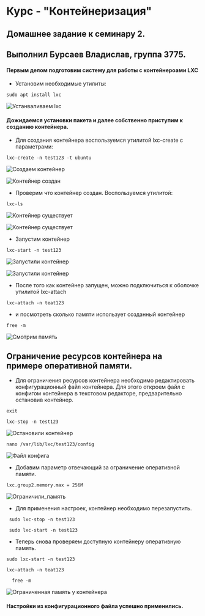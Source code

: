 # Курс - "Контейнеризация"
## Домашнее задание к семинару 2.
## Выполнил Бурсаев Владислав, группа 3775.

#### Первым делом подготовим систему для работы с контейнероами LXC

* Установим необходимые утилиты:

``` sudo apt install lxc ```

![Устанваливаем lxc](/Homework_2/Sourse/Установка_lxc.png)

#### Дожидаемся установки пакета и далее собственно приступим к созданию контейнера.

 * Для создания контейнера воспользуемся утилитой lxc-create с параметрами:

 ``` lxc-create -n test123 -t ubuntu ```


 ![Создаем контейнер](/Homework_2/Sourse/Cоздание_контейнера_запуск.png)


 ![Контейнер создан](/Homework_2/Sourse/Контейнер_создан.png)


* Проверим что контейнер создан. Воспользуемся утилитой:

``` lxc-ls ``` 

![Контейнер существует](/Homework_2/Sourse/Контейнер_существует.png)

![Контейнер существует](/Homework_2/Sourse/Контейнер_сущестует_2.png)

* Запустим контейнер

```lxc-start -n test123```

![Запустили контейнер](/Homework_2/Sourse/Start_conteiner.png)

![Запустили контейнер](/Homework_2/Sourse/Start.png)

* После того как контейнер запущен, можно подключиться к оболочке утилитой lxc-attach

``` lxc-attach -n teat123 ```

* и посмотреть сколько памяти использует созданный контейнер

``` free -m ```

![Смотрим память](/Homework_2/Sourse/Смотрим_память_контейнера.png)

## Ограничение ресурсов контейнера на примере оперативной памяти.

* Для ограничения ресурсов контейнера необходимо редактировать конфигурационный файл контейнера.
Для этого откроем файл с конфигом контейнера в текстовом редакторе, предварительно остановив контейнер.

``` exit ```

``` lxc-stop -n test123 ```

![Остановили контейнер](/Homework_2/Sourse/Stop_conteiner.png)

``` nano /var/lib/lxc/test123/config  ```

![Файл конфига](/Homework_2/Sourse/Конфиг.png)

* Добавим параметр отвечающий за ограничение оперативной памяти.

``` lxc.group2.memory.max = 256M ```

![Ограничили_память](/Homework_2/Sourse/Ограничили_память.png)

* Для применения настроек, контейнер необходимо перезапустить.

```  sudo lxc-stop -n test123  ```

```  sudo lxc-start -n test123  ```

* Теперь снова проверяем доступную контейнеру оперативную память.

``` sudo lxc-start -n test123  ```

``` lxc-attach -n teat123 ```

```   free -m  ```

![Ограниченная память у контейнера](/Homework_2/Sourse/Ограничили_память_2.png)

####   Настройки из конфигурационного файла успешно применились. 

